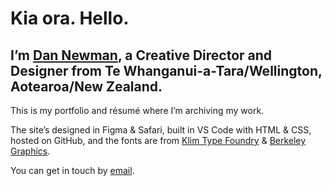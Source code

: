 # Kia ora. Hello.

## I’m [Dan Newman](https://dan.newman.is), a Creative Director and Designer from Te Whanganui-a-Tara/Wellington, Aotearoa/New Zealand.

This is my portfolio and résumé where I’m archiving my work.

The site’s designed in Figma & Safari, built in VS Code with HTML & CSS, hosted on GitHub, and the fonts are from [Klim Type Foundry](https://klim.co.nz/retail-fonts/soehne/) & [Berkeley Graphics](https://berkeleygraphics.com/typefaces/berkeley-mono).

You can get in touch by [email](mailto:dan@newman.is).
